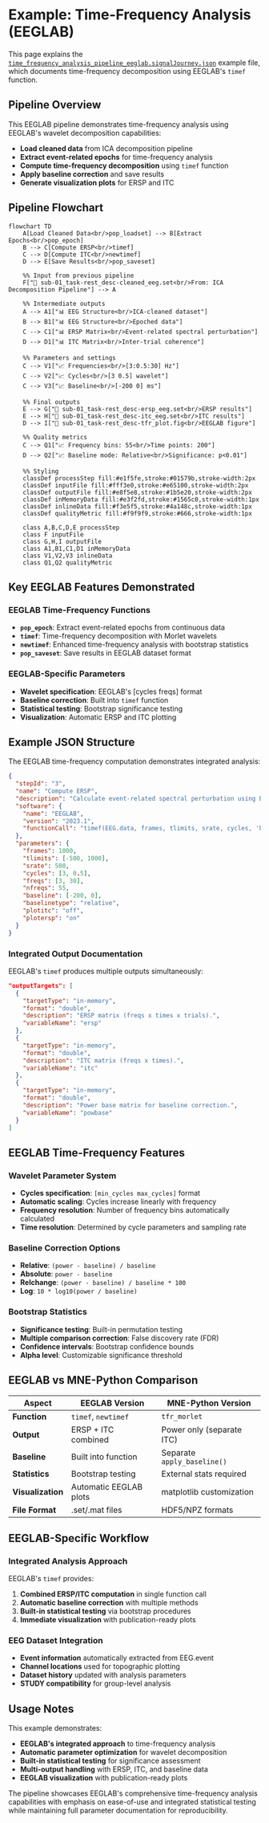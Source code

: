# Example: Time-Frequency Analysis (EEGLAB)

This page explains the [`time_frequency_analysis_pipeline_eeglab.signalJourney.json`](https://github.com/neuromechanist/signalJourney/blob/main/schema/examples/time_frequency_analysis_pipeline_eeglab.signalJourney.json) example file, which documents time-frequency decomposition using EEGLAB's `timef` function.

## Pipeline Overview

This EEGLAB pipeline demonstrates time-frequency analysis using EEGLAB's wavelet decomposition capabilities:
- **Load cleaned data** from ICA decomposition pipeline
- **Extract event-related epochs** for time-frequency analysis
- **Compute time-frequency decomposition** using `timef` function
- **Apply baseline correction** and save results
- **Generate visualization plots** for ERSP and ITC

## Pipeline Flowchart

```mermaid
flowchart TD
    A[Load Cleaned Data<br/>pop_loadset] --> B[Extract Epochs<br/>pop_epoch]
    B --> C[Compute ERSP<br/>timef]
    C --> D[Compute ITC<br/>newtimef]
    D --> E[Save Results<br/>pop_saveset]
    
    %% Input from previous pipeline
    F["📁 sub-01_task-rest_desc-cleaned_eeg.set<br/>From: ICA Decomposition Pipeline"] --> A
    
    %% Intermediate outputs
    A --> A1["📊 EEG Structure<br/>ICA-cleaned dataset"]
    B --> B1["📊 EEG Structure<br/>Epoched data"]
    C --> C1["📊 ERSP Matrix<br/>Event-related spectral perturbation"]
    D --> D1["📊 ITC Matrix<br/>Inter-trial coherence"]
    
    %% Parameters and settings
    C --> V1["📈 Frequencies<br/>[3:0.5:30] Hz"]
    C --> V2["📈 Cycles<br/>[3 0.5] wavelet"]
    C --> V3["📈 Baseline<br/>[-200 0] ms"]
    
    %% Final outputs
    E --> G["💾 sub-01_task-rest_desc-ersp_eeg.set<br/>ERSP results"]
    E --> H["💾 sub-01_task-rest_desc-itc_eeg.set<br/>ITC results"]
    D --> I["💾 sub-01_task-rest_desc-tfr_plot.fig<br/>EEGLAB figure"]
    
    %% Quality metrics
    C --> Q1["📈 Frequency bins: 55<br/>Time points: 200"]
    D --> Q2["📈 Baseline mode: Relative<br/>Significance: p<0.01"]

    %% Styling
    classDef processStep fill:#e1f5fe,stroke:#01579b,stroke-width:2px
    classDef inputFile fill:#fff3e0,stroke:#e65100,stroke-width:2px
    classDef outputFile fill:#e8f5e8,stroke:#1b5e20,stroke-width:2px
    classDef inMemoryData fill:#e3f2fd,stroke:#1565c0,stroke-width:1px
    classDef inlineData fill:#f3e5f5,stroke:#4a148c,stroke-width:1px
    classDef qualityMetric fill:#f9f9f9,stroke:#666,stroke-width:1px

    class A,B,C,D,E processStep
    class F inputFile
    class G,H,I outputFile
    class A1,B1,C1,D1 inMemoryData
    class V1,V2,V3 inlineData
    class Q1,Q2 qualityMetric
```

## Key EEGLAB Features Demonstrated

### EEGLAB Time-Frequency Functions
- **`pop_epoch`**: Extract event-related epochs from continuous data
- **`timef`**: Time-frequency decomposition with Morlet wavelets
- **`newtimef`**: Enhanced time-frequency analysis with bootstrap statistics
- **`pop_saveset`**: Save results in EEGLAB dataset format

### EEGLAB-Specific Parameters
- **Wavelet specification**: EEGLAB's [cycles freqs] format
- **Baseline correction**: Built into `timef` function
- **Statistical testing**: Bootstrap significance testing
- **Visualization**: Automatic ERSP and ITC plotting

## Example JSON Structure

The EEGLAB time-frequency computation demonstrates integrated analysis:

```json
{
  "stepId": "3",
  "name": "Compute ERSP",
  "description": "Calculate event-related spectral perturbation using EEGLAB timef.",
  "software": {
    "name": "EEGLAB", 
    "version": "2023.1",
    "functionCall": "timef(EEG.data, frames, tlimits, srate, cycles, 'baseline', [-200 0], 'plotitc', 'off')"
  },
  "parameters": {
    "frames": 1000,
    "tlimits": [-500, 1000],
    "srate": 500,
    "cycles": [3, 0.5],
    "freqs": [3, 30],
    "nfreqs": 55,
    "baseline": [-200, 0],
    "baselinetype": "relative",
    "plotitc": "off",
    "plotersp": "on"
  }
}
```

### Integrated Output Documentation
EEGLAB's `timef` produces multiple outputs simultaneously:

```json
"outputTargets": [
  {
    "targetType": "in-memory",
    "format": "double",
    "description": "ERSP matrix (freqs x times x trials).",
    "variableName": "ersp"
  },
  {
    "targetType": "in-memory", 
    "format": "double",
    "description": "ITC matrix (freqs x times).",
    "variableName": "itc"
  },
  {
    "targetType": "in-memory",
    "format": "double",
    "description": "Power base matrix for baseline correction.",
    "variableName": "powbase"
  }
]
```

## EEGLAB Time-Frequency Features

### Wavelet Parameter System
- **Cycles specification**: `[min_cycles max_cycles]` format
- **Automatic scaling**: Cycles increase linearly with frequency
- **Frequency resolution**: Number of frequency bins automatically calculated
- **Time resolution**: Determined by cycle parameters and sampling rate

### Baseline Correction Options
- **Relative**: `(power - baseline) / baseline`
- **Absolute**: `power - baseline`
- **Relchange**: `(power - baseline) / baseline * 100`
- **Log**: `10 * log10(power / baseline)`

### Bootstrap Statistics
- **Significance testing**: Built-in permutation testing
- **Multiple comparison correction**: False discovery rate (FDR)
- **Confidence intervals**: Bootstrap confidence bounds
- **Alpha level**: Customizable significance threshold

## EEGLAB vs MNE-Python Comparison

| Aspect | EEGLAB Version | MNE-Python Version |
|--------|----------------|-------------------|
| **Function** | `timef`, `newtimef` | `tfr_morlet` |
| **Output** | ERSP + ITC combined | Power only (separate ITC) |
| **Baseline** | Built into function | Separate `apply_baseline()` |
| **Statistics** | Bootstrap testing | External stats required |
| **Visualization** | Automatic EEGLAB plots | matplotlib customization |
| **File Format** | .set/.mat files | HDF5/NPZ formats |

## EEGLAB-Specific Workflow

### Integrated Analysis Approach
EEGLAB's `timef` provides:
1. **Combined ERSP/ITC computation** in single function call
2. **Automatic baseline correction** with multiple methods
3. **Built-in statistical testing** via bootstrap procedures
4. **Immediate visualization** with publication-ready plots

### EEG Dataset Integration
- **Event information** automatically extracted from EEG.event
- **Channel locations** used for topographic plotting
- **Dataset history** updated with analysis parameters
- **STUDY compatibility** for group-level analysis

## Usage Notes

This example demonstrates:
- **EEGLAB's integrated approach** to time-frequency analysis
- **Automatic parameter optimization** for wavelet decomposition
- **Built-in statistical testing** for significance assessment
- **Multi-output handling** with ERSP, ITC, and baseline data
- **EEGLAB visualization** with publication-ready plots

The pipeline showcases EEGLAB's comprehensive time-frequency analysis capabilities with emphasis on ease-of-use and integrated statistical testing while maintaining full parameter documentation for reproducibility. 